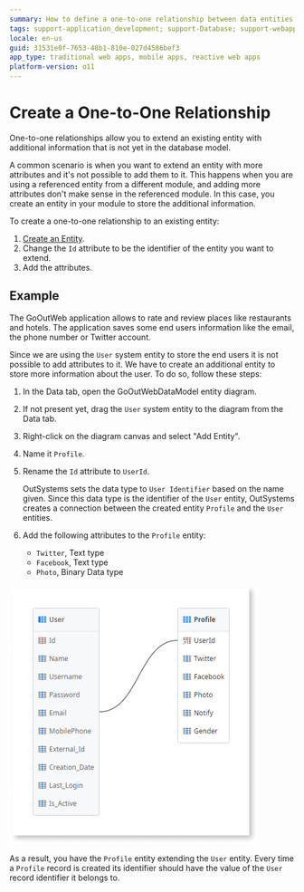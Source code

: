 ```yaml
---
summary: How to define a one-to-one relationship between data entities.
tags: support-application_development; support-Database; support-webapps
locale: en-us
guid: 31531e0f-7653-48b1-810e-027d4586bef3
app_type: traditional web apps, mobile apps, reactive web apps
platform-version: o11
---
```


# Create a One-to-One Relationship

One-to-one relationships allow you to extend an existing entity with additional information that is not yet in the database model.

A common scenario is when you want to extend an entity with more attributes and it's not possible to add them to it. This happens when you are using a referenced entity from a different module, and adding more attributes don't make sense in the referenced module. In this case, you create an entity in your module to store the additional information.

To create a one-to-one relationship to an existing entity:

1. [Create an Entity](<../entity-create.md>).
1. Change the `Id` attribute to be the identifier of the entity you want to extend.
1. Add the attributes.


## Example

The GoOutWeb application allows to rate and review places like restaurants and hotels. The application saves some end users information like the email, the phone number or Twitter account.

Since we are using the `User` system entity to store the end users it is not possible to add attributes to it. We have to create an additional entity to store more information about the user. To do so, follow these steps:

1. In the Data tab, open the GoOutWebDataModel entity diagram.

1. If not present yet, drag the `User` system entity to the diagram from the Data tab.

1. Right-click on the diagram canvas and select "Add Entity".

1. Name it `Profile`.

1. Rename the `Id` attribute to `UserId`.

    OutSystems sets the data type to `User Identifier` based on the name given. Since this data type is the identifier of the `User` entity, OutSystems creates a connection between the created entity `Profile` and the `User` entities.

1. Add the following attributes to the `Profile` entity:

    * `Twitter`, Text type
    * `Facebook`, Text type
    * `Photo`, Binary Data type

![One-to-one relationship entity diagram](images/one-to-one-relationship-1.png)

As a result, you have the `Profile` entity extending the `User` entity. Every time a `Profile` record is created its identifier should have the value of the `User` record identifier it belongs to.


